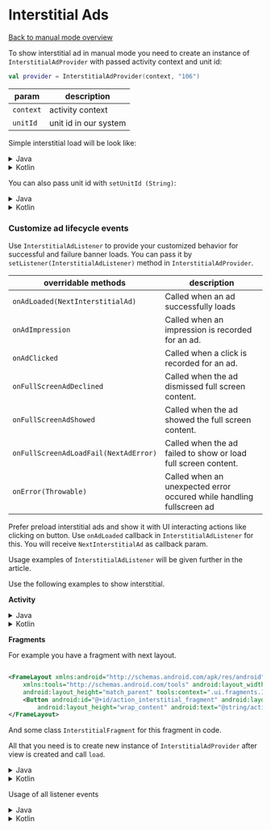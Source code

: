 # Interstitial Ads

[Back to manual mode overview](https://github.com/nextmillenniummedia/next-sdk-android-example/blob/2.x/docs/Manual.md)

To show interstitial ad in manual mode you need to create an instance of `InterstitialAdProvider`
with passed activity context and unit id:

```kotlin
val provider = InterstitialAdProvider(context, "106")
```

| param | description
| --- | --- | 
| `context` | activity context | 
| `unitId` | unit id in our system | 

Simple interstitial load will be look like:

<details>
<summary>Java</summary>

```java
public class InterstitialActivity extends AppCompatActivity {

    @Override
    protected void onCreate(Bundle savedInstanceState) {
        super.onCreate(savedInstanceState);
        setContentView(R.layout.activity_interstitial);
        InterstitialAdProvider provider = new InterstitialAdProvider(this, "106");
        provider.load();
    }
}
```

</details>
<details>
<summary>Kotlin</summary>

```kotlin
class InterstitialActivityKt : AppCompatActivity() {
    override fun onCreate(savedInstanceState: Bundle?) {
        super.onCreate(savedInstanceState)
        setContentView(R.layout.activity_interstitial_kt)
        val provider = InterstitialAdProvider(this@InterstitialActivityKt, "106")
        provider.load()
    }
}
```

</details>

You can also pass unit id with `setUnitId (String)`:

<details>
<summary>Java</summary>

```java
public class InterstitialActivity extends AppCompatActivity implements InterstitialAdListener {

    @Override
    protected void onCreate(Bundle savedInstanceState) {
        super.onCreate(savedInstanceState);
        setContentView(R.layout.activity_interstitial);
        InterstitialAdProvider provider = new InterstitialAdProvider(this);
        provider.setUnitId("106"); // your unit id
        provider.load();
    }
}
```

</details>

<details>
<summary>Kotlin</summary>

```kotlin
class InterstitialActivityKt : AppCompatActivity() {
    override fun onCreate(savedInstanceState: Bundle?) {
        super.onCreate(savedInstanceState)
        setContentView(R.layout.activity_interstitial_kt)
        val provider = InterstitialAdProvider(this@InterstitialActivityKt)
        provider.unitId = "106" // your unit id
        provider.load()
    }
}
```

</details>

### Customize ad lifecycle events

Use `InterstitialAdListener` to provide your customized behavior for successful and failure banner
loads. You can pass it by `setListener(InterstitialAdListener)` method in `InterstitialAdProvider`.

| overridable methods | description |
| --- | --- |
| `onAdLoaded(NextInterstitialAd)` | Called when an ad successfully loads |
| `onAdImpression` | Called when an impression is recorded for an ad. |
| `onAdClicked` | Called when a click is recorded for an ad. |
| `onFullScreenAdDeclined` | Called when the ad dismissed full screen content. |
| `onFullScreenAdShowed` | Called when the ad showed the full screen content. |
| `onFullScreenAdLoadFail(NextAdError)` | Called when the ad failed to show or load full screen content. |
| `onError(Throwable)` | Called when an unexpected error occured while handling fullscreen ad |

Prefer preload interstitial ads and show it with UI interacting actions like clicking on button.
Use `onAdLoaded` callback in `InterstitialAdListener` for this. You will
receive `NextInterstitialAd` as callback param.

Usage examples of `InterstitialAdListener` will be given further in the article.

Use the following examples to show interstitial.

**Activity**

<details>
<summary>Java</summary>

```java
public class InterstitialActivity extends AppCompatActivity implements InterstitialAdListener {

    @Nullable
    private NextInterstitialAd interstitialAd;

    @Override
    protected void onCreate(Bundle savedInstanceState) {
        super.onCreate(savedInstanceState);
        setContentView(R.layout.activity_interstitial);
        InterstitialAdProvider provider = new InterstitialAdProvider(this, "106");
        provider.setListener(this);
        provider.load();
        Button actionButton = findViewById(R.id.action_button_interstitial);
        actionButton.setOnClickListener((v) -> {
            // some action
            if (interstitialAd != null) {
                interstitialAd.show(InterstitialActivity.this);
            }
        });
    }

    @Override
    public void onAdLoaded(NextInterstitialAd nextInterstitialAd) {
        interstitialAd = nextInterstitialAd;
    }
}
```

</details>

<details>
<summary>Kotlin</summary>

```kotlin
class InterstitialActivityKt : AppCompatActivity(), InterstitialAdListener {

    private var interstitialAd: NextInterstitialAd? = null

    override fun onCreate(savedInstanceState: Bundle?) {
        super.onCreate(savedInstanceState)
        setContentView(R.layout.activity_interstitial_kt)
        val action: Button = findViewById(R.id.action_button_interstitial)
        val provider = InterstitialAdProvider(this@InterstitialActivityKt)
        provider.setListener(this)
        provider.unitId = "106" // your unit id
        provider.load()
        action.setOnClickListener {
            interstitialAd?.show(this@InterstitialActivityKt)
        }
    }

    override fun onAdLoaded(nextInterstitialAd: NextInterstitialAd?) {
        interstitialAd = nextInterstitialAd
    }
}
```

Prefer to pass current activity to show method. If it is impossible use `show` method without
params. Next SDK will find current activity.

</details>

**Fragments**

For example you have a fragment with next layout.

```xml

<FrameLayout xmlns:android="http://schemas.android.com/apk/res/android"
    xmlns:tools="http://schemas.android.com/tools" android:layout_width="match_parent"
    android:layout_height="match_parent" tools:context=".ui.fragments.InterstitialFragment">
    <Button android:id="@+id/action_interstitial_fragment" android:layout_width="match_parent"
        android:layout_height="wrap_content" android:text="@string/action" />
</FrameLayout>
```

And some class `InterstitialFragment` for this fragment in code.

All that you need is to create new instance of `InterstitialAdProvider` after view is created and
call `load`.

<details>
<summary>Java</summary>

```Java
public class InterstitialFragment extends Fragment implements InterstitialAdListener {

    @Nullable
    private NextInterstitialAd interstitialAd;
    @Nullable
    private FragmentInterstitialBinding binding;

    public InterstitialFragment() {
    }

    @Override
    public View onCreateView(LayoutInflater inflater, ViewGroup container,
                             Bundle savedInstanceState) {
        binding = FragmentInterstitialBinding.inflate(inflater, container, false);
        return binding.getRoot();
    }

    @Override
    public void onViewCreated(@NonNull View view, @Nullable Bundle savedInstanceState) {
        super.onViewCreated(view, savedInstanceState);
        InterstitialAdProvider provider = new InterstitialAdProvider(requireActivity(), "106");
        provider.load();
        if (binding == null) return;
        Button action = binding.actionInterstitialFragment;
        action.setOnClickListener((v) -> {
            // some action
            if (interstitialAd != null) {
                interstitialAd.show(requireActivity());
            }
        });
    }

    @Override
    public void onAdLoaded(NextInterstitialAd nextInterstitialAd) {
        interstitialAd = nextInterstitialAd;
    }

    @Override
    public void onDestroyView() {
        super.onDestroyView();
        binding = null;
    }
}
```

</details>

<details>
<summary>Kotlin</summary>

```kotlin
class InterstitialFragmentkt : Fragment(), InterstitialAdListener {

    private var binding: FragmentInterstitialKtBinding? = null
    private var interstitialAd: NextInterstitialAd? = null

    override fun onCreateView(
        inflater: LayoutInflater, container: ViewGroup?,
        savedInstanceState: Bundle?
    ): View? {
        binding = FragmentInterstitialKtBinding.inflate(inflater, container, false)
        return binding?.root
    }

    override fun onViewCreated(view: View, savedInstanceState: Bundle?) {
        super.onViewCreated(view, savedInstanceState)
        val provider = InterstitialAdProvider(requireActivity(), "106")
        provider.setListener(this)
        provider.load()
        val action = binding?.actionInterstitialFragmentKt
        action?.setOnClickListener {
            // some action
            interstitialAd?.show(requireActivity())
        }
    }

    override fun onAdLoaded(nextInterstitialAd: NextInterstitialAd?) {
        interstitialAd = nextInterstitialAd
    }

    override fun onDestroyView() {
        super.onDestroyView()
        binding = null
    }

}
```

</details>

Usage of all listener events

<details>
<summary>Java</summary>

```Java
public class InterstitialFragment extends Fragment implements InterstitialAdListener {

    @Nullable
    private NextInterstitialAd interstitialAd;
    @Nullable
    private FragmentInterstitialBinding binding;

    public InterstitialFragment() {
        // Required empty public constructor
    }

    @Override
    public View onCreateView(LayoutInflater inflater, ViewGroup container,
                             Bundle savedInstanceState) {
        binding = FragmentInterstitialBinding.inflate(inflater, container, false);
        return binding.getRoot();
    }

    @Override
    public void onViewCreated(@NonNull View view, @Nullable Bundle savedInstanceState) {
        super.onViewCreated(view, savedInstanceState);
        new InterstitialAdProvider(requireActivity(), "106").setListener(this).load();
        if (binding == null) return;
        Button action = binding.actionInterstitialFragment;
        action.setOnClickListener((v) -> {
            // some action
            if (interstitialAd != null) {
                interstitialAd.show(requireActivity());
            }
        });
    }

    @Override
    public void onAdLoaded(NextInterstitialAd nextInterstitialAd) {
        interstitialAd = nextInterstitialAd;
    }

    @Override
    public void onAdImpression() {
    }

    @Override
    public void onAdClicked() {
    }

    @Override
    public void onFullScreenAdDeclined() {
    }

    @Override
    public void onFullScreenAdShowed() {
    }

    @Override
    public void onFullScreenAdLoadFail(NextAdError loadError) {
    }

    @Override
    public void onError(Throwable error) {
    }

    @Override
    public void onDestroyView() {
        super.onDestroyView();
        binding = null;
    }
}
```

</details>

<details>
<summary>Kotlin</summary>

```kotlin
class InterstitialFragmentkt : Fragment(), InterstitialAdListener {

    private var binding: FragmentInterstitialKtBinding? = null
    private var interstitialAd: NextInterstitialAd? = null

    override fun onCreateView(
        inflater: LayoutInflater, container: ViewGroup?,
        savedInstanceState: Bundle?
    ): View? {
        binding = FragmentInterstitialKtBinding.inflate(inflater, container, false)
        return binding?.root
    }

    override fun onViewCreated(view: View, savedInstanceState: Bundle?) {
        super.onViewCreated(view, savedInstanceState)
        val provider = InterstitialAdProvider(requireActivity(), "106")
        provider.setListener(this)
        provider.load()
        val action = binding?.actionInterstitialFragmentKt
        action?.setOnClickListener {
            // some action
            interstitialAd?.show(requireActivity())
        }
    }

    override fun onAdLoaded(nextInterstitialAd: NextInterstitialAd?) {
        interstitialAd = nextInterstitialAd
    }

    override fun onAdImpression() {
    }

    override fun onAdClicked() {
    }

    override fun onFullScreenAdDeclined() {
    }

    override fun onFullScreenAdShowed() {
    }

    override fun onFullScreenAdLoadFail(loadError: NextAdError?) {
    }

    override fun onError(error: Throwable?) {
    }

    override fun onDestroyView() {
        super.onDestroyView()
        binding = null
    }

}
```

</details>
